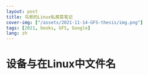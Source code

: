 ```yaml
---
layout: post
title: 鸟哥的Linux私房菜笔记
cover-img: ["/assets/2021-11-14-GFS-thesis/img.png"]
tags: [2021, books, GFS, Google]
lang: zh
---
```


# 设备与在Linux中文件名






